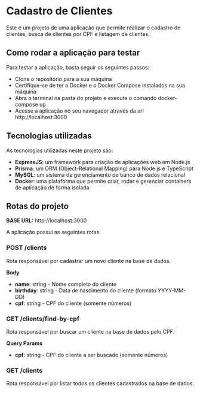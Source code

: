 # Cadastro de Clientes

Este é um projeto de uma aplicação que permite realizar o cadastro de clientes, busca de clientes por CPF e listagem de clientes.

## Como rodar a aplicação para testar

Para testar a aplicação, basta seguir os seguintes passos:

- Clone o repositório para a sua máquina
- Certifique-se de ter o Docker e o Docker Compose instalados na sua máquina
- Abra o terminal na pasta do projeto e execute o comando docker-compose up
- Acesse a aplicação no seu navegador através da url http://localhost:3000

## Tecnologias utilizadas

As tecnologias utilizadas neste projeto são:

- **ExpressJS**: um framework para criação de aplicações web em Node.js
- **Prisma**: um ORM (Object-Relational Mapping) para Node.js e TypeScript
- **MySQL**: um sistema de gerenciamento de banco de dados relacional
- **Docker**: uma plataforma que permite criar, rodar e gerenciar containers de aplicação de forma isolada

## Rotas do projeto

**BASE URL:** http://localhost:3000

A aplicação possui as seguintes rotas:

### POST /clients

Rota responsável por cadastrar um novo cliente na base de dados.

**Body**
- **name**: string - Nome completo do cliente
- **birthday**: string - Data de nascimento do cliente (formato YYYY-MM-DD)
- **cpf**: string - CPF do cliente (somente números)

### GET /clients/find-by-cpf

Rota responsável por buscar um cliente na base de dados pelo CPF.

**Query Params**
- **cpf**: string - CPF do cliente a ser buscado (somente números)

### GET /clients

Rota responsável por listar todos os clientes cadastrados na base de dados.



